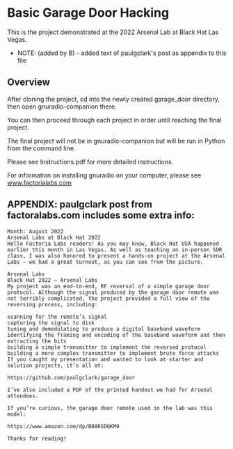 # Basic Garage Door Hacking
This is the project demonstrated at the 2022 Arsenal
Lab at Black Hat Las Vegas.

- NOTE: (added by B) - added text of paulgclark's post as appendix to this file

## Overview
After cloning the project, cd into the newly created
garage_door directory, then open gnuradio-companion 
there.

You can then proceed through each project in order until
reaching the final project.

The final project will not be in gnuradio-companion
but will be run in Python from the command line.

Please see Instructions.pdf for more detailed instructions.

For information on installing gnuradio on your computer,
please see www.factorialabs.com

## APPENDIX: paulgclark post from factoralabs.com includes some extra info:

```text
Month: August 2022
Arsenal Labs at Black Hat 2022
Hello Factoria Labs readers! As you may know, Black Hat USA happened earlier this month in Las Vegas. As well as teaching an in-person SDR class, I was also honored to present a hands-on project at the Arsenal Labs – we had a great turnout, as you can see from the picture.

Arsenal Labs
Black Hat 2022 – Arsenal Labs
My project was an end-to-end, RF reversal of a simple garage door protocol. Although the signal produced by the garage door remote was not terribly complicated, the project provided a full view of the reversing process, including:

scanning for the remote’s signal
capturing the signal to disk
tuning and demodulating to produce a digital baseband waveform
identifying the framing and encoding of the baseband waveform and then extracting the bits
building a simple transmitter to implement the reversed protocol
building a more complex transmitter to implement brute force attacks
If you caught my presentation and wanted to look at starter and solution projects, it’s all at:

https://github.com/paulgclark/garage_door

I’ve also included a PDF of the printed handout we had for Arsenal attendees.

If you’re curious, the garage door remote used in the lab was this model:

https://www.amazon.com/dp/B08RSDQKM9

Thanks for reading!
```
